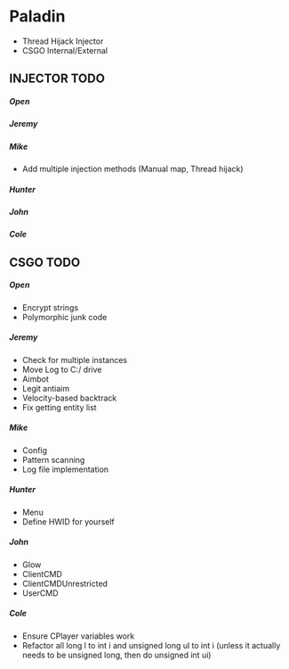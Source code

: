 # Paladin
- Thread Hijack Injector
- CSGO Internal/External

## INJECTOR TODO
##### Open
##### Jeremy
##### Mike
- Add multiple injection methods (Manual map, Thread hijack)
##### Hunter
##### John
##### Cole

## CSGO TODO
##### Open
- Encrypt strings
- Polymorphic junk code
##### Jeremy
- Check for multiple instances
- Move Log to C:/ drive
- Aimbot
- Legit antiaim
- Velocity-based backtrack
- Fix getting entity list
##### Mike
- Config
- Pattern scanning
- Log file implementation
##### Hunter
- Menu
- Define HWID for yourself
##### John
- Glow
- ClientCMD
- ClientCMDUnrestricted
- UserCMD
##### Cole
- Ensure CPlayer variables work
- Refactor all long l to int i and unsigned long ul to int i (unless it actually needs to be unsigned long, then do unsigned int ui)
